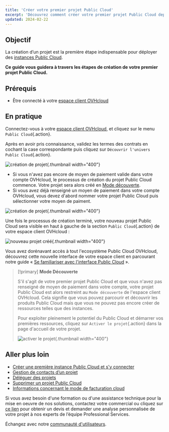 ```yaml
---
title: 'Créer votre premier projet Public Cloud'
excerpt: 'Découvrez comment créer votre premier projet Public Cloud depuis l’espace client OVHcloud'
updated: 2024-02-22
---
```


## Objectif

La création d’un projet est la première étape indispensable pour déployer des [instances Public Cloud](https://www.ovhcloud.com/fr/public-cloud/).

**Ce guide vous guidera à travers les étapes de création de votre premier projet Public Cloud.**

## Prérequis

- Être connecté à votre [espace client OVHcloud](/links/manager)

## En pratique

Connectez-vous à votre [espace client OVHcloud](/links/manager), et cliquez sur le menu `Public Cloud`{.action}.

Après en avoir pris connaissance, validez les termes des contrats en cochant la case correspondante puis cliquez sur `Découvrir l'univers Public Cloud`{.action}.

![création de projet](images/firstproject2024.png){.thumbnail width="400"}

- Si vous n'avez pas encore de moyen de paiement valide dans votre compte OVHcloud, le processus de création du projet Public Cloud commence. Votre projet sera alors créé en [Mode découverte](#discovery).
- Si vous avez déjà renseigné un moyen de paiement dans votre compte OVHcloud, vous devez d'abord nommer votre projet Public Cloud puis sélectionner votre moyen de paiment.

![création de projet](images/project-creation.png){.thumbnail width="400"}

Une fois le processus de création terminé, votre nouveau projet Public Cloud sera visible en haut à gauche de la section `Public Cloud`{.action} de votre espace client OVHcloud :

![nouveau projet créé](images/public-cloud-interface.png){.thumbnail width="400"}

Vous avez dorénavant accès à tout l'ecosystème Public Cloud OVHcloud, découvrez cette nouvelle interface de votre espace client en parcourant notre guide « [Se familiariser avec l'interface Public Cloud](/pages/public_cloud/compute/03-public-cloud-interface-walk-me) ».

<a name="discovery"></a>

> [!primary]
> **Mode Découverte**
>
> S'il s'agit de votre premier projet Public Cloud et que vous n'avez pas renseigné de moyen de paiement dans votre compte, votre projet Public Cloud est alors restreint au `Mode découverte` de l'espace client OVHcloud. Cela signifie que vous pouvez parcourir et découvrir les produits Public Cloud mais que vous ne pouvez pas encore créer de ressources telles que des instances.
>
> Pour exploiter pleinement le potentiel du Public Cloud et démarrer vos premières ressources, cliquez sur `Activer le projet`{.action} dans la page d'accueil de votre projet.
>
> ![activer le projet](images/activate-project.png){.thumbnail width="400"}

## Aller plus loin

- [Créer une première instance Public Cloud et s'y connecter](/pages/public_cloud/compute/public-cloud-first-steps)
- [Gestion de contacts d’un projet](/pages/public_cloud/compute/change_project_contacts)
- [Déléguer des projets](/pages/public_cloud/compute/delegate_projects)
- [Supprimer un projet Public Cloud](/pages/public_cloud/compute/delete_a_project)
- [Informations concernant le mode de facturation cloud](/pages/public_cloud/compute/analyze_billing)

Si vous avez besoin d'une formation ou d'une assistance technique pour la mise en oeuvre de nos solutions, contactez votre commercial ou cliquez sur [ce lien](/links/professional-services) pour obtenir un devis et demander une analyse personnalisée de votre projet à nos experts de l’équipe Professional Services.

Échangez avec notre [communauté d'utilisateurs](/links/community).
